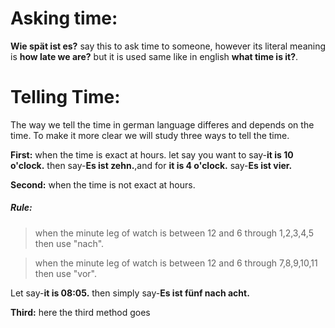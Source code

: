 # Asking time:
**Wie spät ist es?** say this to ask time to someone, however its literal meaning is **how late we are?**
but it is used same like in english **what time is it?**.

# Telling Time:
The way we tell the time in german language differes and depends on the time. To make it more clear we will study
three ways to tell the time.

**First:** when the time is exact at hours. let say you want to say-**it is 10 o'clock.** then say-**Es ist zehn.**,and for **it is 4 o'clock.** say-**Es ist vier.**
  
**Second:** when the time is not exact at hours.

##### Rule:
> when the minute leg of watch is between 12 and 6 through 1,2,3,4,5 then use "nach".

> when the minute leg of watch is between 12 and 6 through 7,8,9,10,11 then use "vor".
           
Let say-**it is 08:05.** then simply say-**Es ist fünf nach acht.**

**Third:** here the third method goes
